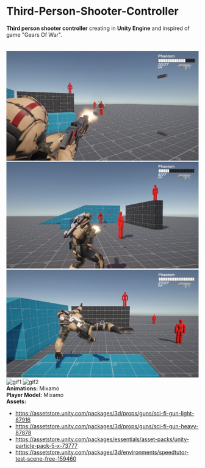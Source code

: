 # Third-Person-Shooter-Controller
**Third person shooter controller** creating in **Unity Engine** and inspired of game "Gears Of War".\
\
\
![Screen1](https://github.com/Dawid01/Third-Person-Shooter-Controller/blob/main/2.png)
![Screen2](https://github.com/Dawid01/Third-Person-Shooter-Controller/blob/main/3.png)
![Screen3](https://github.com/Dawid01/Third-Person-Shooter-Controller/blob/main/1.png)
![gif1](https://github.com/Dawid01/Third-Person-Shooter-Controller/blob/main/v1.gif)
![gif2](https://github.com/Dawid01/Third-Person-Shooter-Controller/blob/main/v2.gif)
\
**Animations:** Mixamo\
**Player Model:** Mixamo\
**Assets:** 
  * https://assetstore.unity.com/packages/3d/props/guns/sci-fi-gun-light-87916 
  * https://assetstore.unity.com/packages/3d/props/guns/sci-fi-gun-heavy-87878 
  * https://assetstore.unity.com/packages/essentials/asset-packs/unity-particle-pack-5-x-73777 
  * https://assetstore.unity.com/packages/3d/environments/speedtutor-test-scene-free-159460
